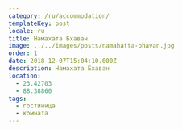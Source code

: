 ```yaml
---
category: /ru/accommodation/
templateKey: post
locale: ru
title: Намахата Бхаван
image: ../../images/posts/namahatta-bhavan.jpg
order: 1
date: 2018-12-07T15:04:10.000Z
description: Намахата Бхаван
location:
  - 23.42703
  - 88.38860
tags:
  - гостиница
  - комната
---
```


<tbd locale="ru" url="mailto:haribol@mayapur.live"></tbd>
